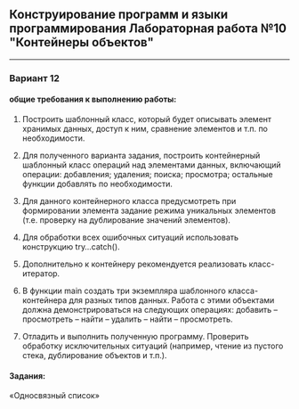 ## Конструирование программ и языки программирования Лабораторная работа №10 "Контейнеры объектов"

___

### Вариант 12
#### общие требования к выполнению работы: 
1. Построить шаблонный класс, который будет описывать элемент хранимых данных, доступ к ним, сравнение элементов и т.п. по необходимости.

2. Для полученного варианта задания, построить контейнерный шаблонный класс операций над элементами данных, включающий операции:
добавления;
удаления;
поиска;
просмотра;
остальные функции добавлять по необходимости.
3. Для данного контейнерного класса предусмотреть при формировании элемента задание режима уникальных элементов (т.е. проверку на дублирование значений элементов).
4. Для обработки всех ошибочных ситуаций использовать конструкцию try…catch().
5. Дополнительно к контейнеру рекомендуется реализовать класс-итератор.

6. В функции main создать три экземпляра шаблонного класса-контейнера для разных типов данных. Работа с этими объектами должна демонстрироваться на следующих операциях: добавить – просмотреть – найти – удалить – найти – просмотреть.
7. Отладить и выполнить полученную программу. Проверить обработку исключительных ситуаций (например, чтение из пустого стека, дублирование объектов и т.п.).


#### Задания:
«Односвязный список»



